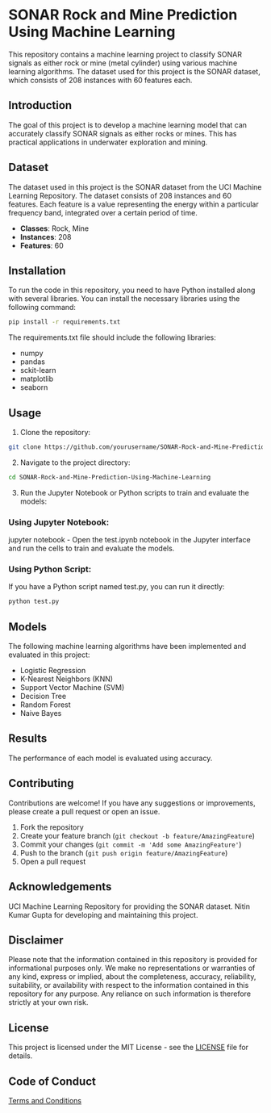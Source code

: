 # SONAR Rock and Mine Prediction Using Machine Learning

This repository contains a machine learning project to classify SONAR signals as either rock or mine (metal cylinder) using various machine learning algorithms. The dataset used for this project is the SONAR dataset, which consists of 208 instances with 60 features each.

## Introduction

The goal of this project is to develop a machine learning model that can accurately classify SONAR signals as either rocks or mines. This has practical applications in underwater exploration and mining.

## Dataset

The dataset used in this project is the SONAR dataset from the UCI Machine Learning Repository. The dataset consists of 208 instances and 60 features. Each feature is a value representing the energy within a particular frequency band, integrated over a certain period of time.

- **Classes**: Rock, Mine
- **Instances**: 208
- **Features**: 60

## Installation

To run the code in this repository, you need to have Python installed along with several libraries. You can install the necessary libraries using the following command:

```bash
pip install -r requirements.txt
```
The requirements.txt file should include the following libraries:
- numpy
- pandas
- sckit-learn
- matplotlib
- seaborn
## Usage
1. Clone the repository:
```sh
git clone https://github.com/yourusername/SONAR-Rock-and-Mine-Prediction-Using-Machine-Learning.git
```

2. Navigate to the project directory:
```sh
cd SONAR-Rock-and-Mine-Prediction-Using-Machine-Learning
```

3. Run the Jupyter Notebook or Python scripts to train and evaluate the models:
### Using Jupyter Notebook:
jupyter notebook - Open the test.ipynb notebook in the Jupyter interface and run the cells to train and evaluate the models.

### Using Python Script:
If you have a Python script named test.py, you can run it directly:
```sh
python test.py
```

## Models
The following machine learning algorithms have been implemented and evaluated in this project:

- Logistic Regression
- K-Nearest Neighbors (KNN)
- Support Vector Machine (SVM)
- Decision Tree
- Random Forest
- Naive Bayes

## Results
The performance of each model is evaluated using accuracy.

## Contributing
Contributions are welcome! If you have any suggestions or improvements, please create a pull request or open an issue.

1. Fork the repository
2. Create your feature branch (`git checkout -b feature/AmazingFeature`)
3. Commit your changes (`git commit -m 'Add some AmazingFeature'`)
4. Push to the branch (`git push origin feature/AmazingFeature`)
5. Open a pull request

## Acknowledgements
UCI Machine Learning Repository for providing the SONAR dataset.
Nitin Kumar Gupta for developing and maintaining this project.

## Disclaimer
Please note that the information contained in this repository is provided for informational purposes only. We make no representations or warranties of any kind, express or implied, about the completeness, accuracy, reliability, suitability, or availability with respect to the information contained in this repository for any purpose. Any reliance on such information is therefore strictly at your own risk.

## License
This project is licensed under the MIT License - see the [LICENSE](LICENSE) file for details.

## Code of Conduct
[Terms and Conditions](CODE_OF_CONDUCT.md)

